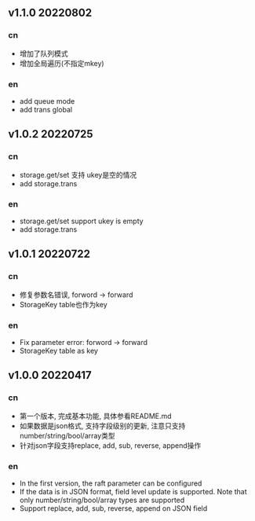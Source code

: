 

## v1.1.0 20220802

### cn
- 增加了队列模式
- 增加全局遍历(不指定mkey)
### en
- add queue mode
- add trans global

## v1.0.2 20220725

### cn
- storage.get/set 支持 ukey是空的情况
- add storage.trans
### en
- storage.get/set support ukey is empty
- add storage.trans


## v1.0.1 20220722

### cn
- 修复参数名错误, forword -> forward
- StorageKey table也作为key
### en
- Fix parameter error: forword -> forward
- StorageKey table as key

## v1.0.0 20220417

### cn
- 第一个版本, 完成基本功能, 具体参看README.md
- 如果数据是json格式, 支持字段级别的更新, 注意只支持number/string/bool/array类型
- 针对json字段支持replace, add, sub, reverse, append操作

### en
- In the first version, the raft parameter can be configured
- If the data is in JSON format, field level update is supported. Note that only number/string/bool/array types are supported
- Support replace, add, sub, reverse, append on JSON field
 



